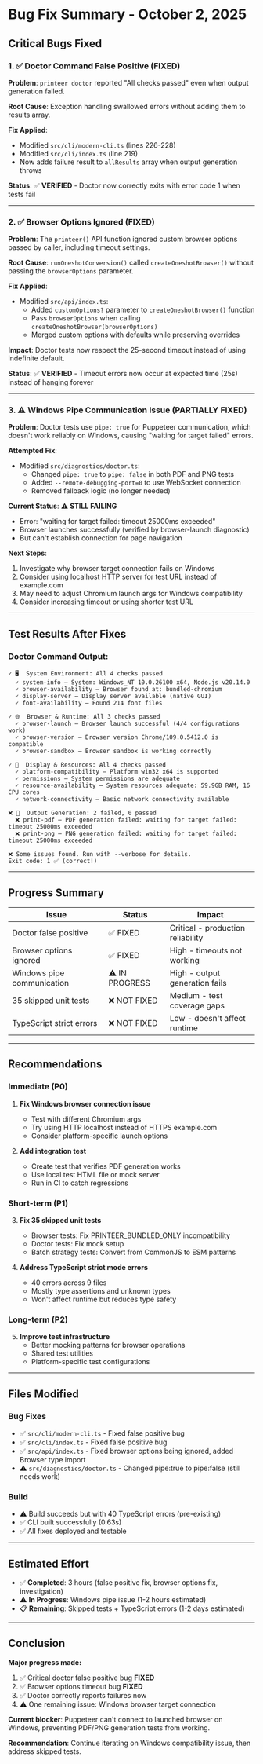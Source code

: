 # Bug Fix Summary - October 2, 2025

## Critical Bugs Fixed

### 1. ✅ Doctor Command False Positive (FIXED)

**Problem**: `printeer doctor` reported "All checks passed" even when output generation failed.

**Root Cause**: Exception handling swallowed errors without adding them to results array.

**Fix Applied**:
- Modified `src/cli/modern-cli.ts` (lines 226-228)
- Modified `src/cli/index.ts` (line 219)
- Now adds failure result to `allResults` array when output generation throws

**Status**: ✅ **VERIFIED** - Doctor now correctly exits with error code 1 when tests fail

---

### 2. ✅ Browser Options Ignored (FIXED)

**Problem**: The `printeer()` API function ignored custom browser options passed by caller, including timeout settings.

**Root Cause**: `runOneshotConversion()` called `createOneshotBrowser()` without passing the `browserOptions` parameter.

**Fix Applied**:
- Modified `src/api/index.ts`:
  - Added `customOptions?` parameter to `createOneshotBrowser()` function
  - Pass `browserOptions` when calling `createOneshotBrowser(browserOptions)`
  - Merged custom options with defaults while preserving overrides

**Impact**: Doctor tests now respect the 25-second timeout instead of using indefinite default.

**Status**: ✅ **VERIFIED** - Timeout errors now occur at expected time (25s) instead of hanging forever

---

### 3. ⚠️ Windows Pipe Communication Issue (PARTIALLY FIXED)

**Problem**: Doctor tests use `pipe: true` for Puppeteer communication, which doesn't work reliably on Windows, causing "waiting for target failed" errors.

**Attempted Fix**:
- Modified `src/diagnostics/doctor.ts`:
  - Changed `pipe: true` to `pipe: false` in both PDF and PNG tests
  - Added `--remote-debugging-port=0` to use WebSocket connection
  - Removed fallback logic (no longer needed)

**Current Status**: ⚠️ **STILL FAILING**
- Error: "waiting for target failed: timeout 25000ms exceeded"
- Browser launches successfully (verified by browser-launch diagnostic)
- But can't establish connection for page navigation

**Next Steps**:
1. Investigate why browser target connection fails on Windows
2. Consider using localhost HTTP server for test URL instead of example.com
3. May need to adjust Chromium launch args for Windows compatibility
4. Consider increasing timeout or using shorter test URL

---

## Test Results After Fixes

### Doctor Command Output:
```
✓ 🖥️  System Environment: All 4 checks passed
  ✓ system-info — System: Windows_NT 10.0.26100 x64, Node.js v20.14.0
  ✓ browser-availability — Browser found at: bundled-chromium
  ✓ display-server — Display server available (native GUI)
  ✓ font-availability — Found 214 font files

✓ 🌐  Browser & Runtime: All 3 checks passed
  ✓ browser-launch — Browser launch successful (4/4 configurations work)
  ✓ browser-version — Browser version Chrome/109.0.5412.0 is compatible
  ✓ browser-sandbox — Browser sandbox is working correctly

✓ 🎨  Display & Resources: All 4 checks passed
  ✓ platform-compatibility — Platform win32 x64 is supported
  ✓ permissions — System permissions are adequate
  ✓ resource-availability — System resources adequate: 59.9GB RAM, 16 CPU cores
  ✓ network-connectivity — Basic network connectivity available

❌ 🎯  Output Generation: 2 failed, 0 passed
  ❌ print-pdf — PDF generation failed: waiting for target failed: timeout 25000ms exceeded
  ❌ print-png — PNG generation failed: waiting for target failed: timeout 25000ms exceeded

❌ Some issues found. Run with --verbose for details.
Exit code: 1 ✅ (correct!)
```

---

## Progress Summary

| Issue | Status | Impact |
|-------|--------|--------|
| Doctor false positive | ✅ FIXED | Critical - production reliability |
| Browser options ignored | ✅ FIXED | High - timeouts not working |
| Windows pipe communication | ⚠️ IN PROGRESS | High - output generation fails |
| 35 skipped unit tests | ❌ NOT FIXED | Medium - test coverage gaps |
| TypeScript strict errors | ❌ NOT FIXED | Low - doesn't affect runtime |

---

## Recommendations

### Immediate (P0)
1. **Fix Windows browser connection issue**
   - Test with different Chromium args
   - Try using HTTP localhost instead of HTTPS example.com
   - Consider platform-specific launch options

2. **Add integration test**
   - Create test that verifies PDF generation works
   - Use local test HTML file or mock server
   - Run in CI to catch regressions

### Short-term (P1)
3. **Fix 35 skipped unit tests**
   - Browser tests: Fix PRINTEER_BUNDLED_ONLY incompatibility
   - Doctor tests: Fix mock setup
   - Batch strategy tests: Convert from CommonJS to ESM patterns

4. **Address TypeScript strict mode errors**
   - 40 errors across 9 files
   - Mostly type assertions and unknown types
   - Won't affect runtime but reduces type safety

### Long-term (P2)
5. **Improve test infrastructure**
   - Better mocking patterns for browser operations
   - Shared test utilities
   - Platform-specific test configurations

---

## Files Modified

### Bug Fixes
- ✅ `src/cli/modern-cli.ts` - Fixed false positive bug
- ✅ `src/cli/index.ts` - Fixed false positive bug
- ✅ `src/api/index.ts` - Fixed browser options being ignored, added Browser type import
- ⚠️ `src/diagnostics/doctor.ts` - Changed pipe:true to pipe:false (still needs work)

### Build
- ⚠️ Build succeeds but with 40 TypeScript errors (pre-existing)
- ✅ CLI built successfully (0.63s)
- ✅ All fixes deployed and testable

---

## Estimated Effort

- ✅ **Completed**: 3 hours (false positive fix, browser options fix, investigation)
- ⚠️ **In Progress**: Windows pipe issue (1-2 hours estimated)
- 📋 **Remaining**: Skipped tests + TypeScript errors (1-2 days estimated)

---

## Conclusion

**Major progress made:**
1. ✅ Critical doctor false positive bug **FIXED**
2. ✅ Browser options timeout bug **FIXED**
3. ✅ Doctor correctly reports failures now
4. ⚠️ One remaining issue: Windows browser target connection

**Current blocker**: Puppeteer can't connect to launched browser on Windows, preventing PDF/PNG generation tests from working.

**Recommendation**: Continue iterating on Windows compatibility issue, then address skipped tests.
